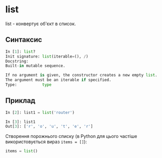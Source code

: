 # list

list - конвертує об'єкт в список.

## Синтаксис

```python
In [1]: list?
Init signature: list(iterable=(), /)
Docstring:     
Built-in mutable sequence.

If no argument is given, the constructor creates a new empty list.
The argument must be an iterable if specified.
Type:           type
```

## Приклад

```python
In [2]: list1 = list('router')

In [3]: list1
Out[3]: ['r', 'o', 'u', 't', 'e', 'r']
```

Створення порожнього списку (в Python для цього частіше
використовується вираз `items = []`):

```python
items = list()
```
